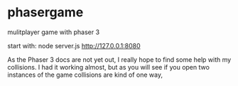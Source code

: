 # phasergame
mulitplayer game with phaser 3

start with: node server.js
http://127.0.0.1:8080

As the Phaser 3 docs are not yet out, I really hope to find some help with my collisions.
I had it working almost, but as you will see if you open two instances of the game collisions are kind of one way,
